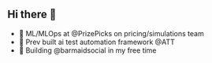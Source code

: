 ## Hi there 👋

- 🦫 ML/MLOps at @PrizePicks on pricing/simulations team
- 🧪 Prev built ai test automation framework @ATT
- 🔭 Building @barmaidsocial in my free time
